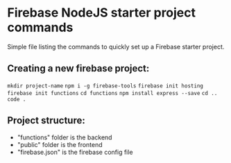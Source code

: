 # Firebase NodeJS starter project commands 

Simple file listing the commands to quickly set up a Firebase starter project. 

## Creating a new firebase project:
  `mkdir project-name`
  `npm i -g firebase-tools`
  `firebase init hosting`
  `firebase init functions`
  `cd functions`
  `npm install express --save`
  `cd ..`
  `code .`

## Project structure:
  - "functions" folder is the backend
  - "public" folder is the frontend
  - "firebase.json" is the firebase config file

